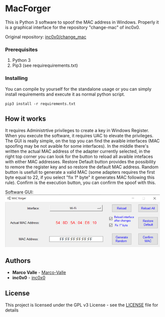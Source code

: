 # MacForger
This is Python 3 software to spoof the MAC address in Windows. Properly it is a graphical interface for the repository "change-mac" of inc0x0.

Original repository:
[inc0x0/change_mac](https://github.com/inc0x0/change-mac)

### Prerequisites

1) Python 3
2) Pip3 (see requirequirements.txt)


### Installing

You can compile by yourself for the standalone usage or you can simply install requirements and execute it as normal python script.
```
pip3 install -r requirements.txt 
```

## How it works

It requires Administrtive privileges to create a key in Windows Register.
When you execute the software, it requires UAC to elevate the privileges.
The GUI is really simple, on the top you can find the avaible interfaces (MAC spoofing may be not avaible for some interfaces). In the middle there's written the actual MAC address of the adapter currently selected, in the right top corner you can look for the button to reload all avaible intefaces with either MAC addresses.
Restore Default button provides the possibility to remore the register key and so restore the default MAC address.
Random button is usefull to generate a valid MAC (some adapters requires the first byte equal to 22, if you select "fix 1° byte" it generates MAC following this rule).
Confirm is the execution button, you can confirm the spoof with this.

Software GUI:
![Example of cover](https://github.com/Marco-Valle/MacForger/blob/main/gui.png)

## Authors

* **Marco Valle** - [Marco-Valle](https://github.com/Marco-Valle)
* **inc0x0** - [inc0x0](https://github.com/inc0x0)

## License

This project is licensed under the GPL v3 License - see the [LICENSE](LICENSE) file for details
